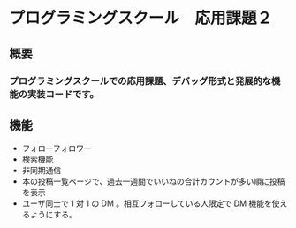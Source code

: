 # プログラミングスクール　応用課題２
## 概要
### プログラミングスクールでの応用課題、デバッグ形式と発展的な機能の実装コードです。
## 機能
* フォローフォロワー
* 検索機能
* 非同期通信
* 本の投稿一覧ページで、過去一週間でいいねの合計カウントが多い順に投稿を表示
* ユーザ同士で 1 対 1 の DM 。相互フォローしている人限定で DM 機能を使えるようにする。
